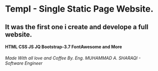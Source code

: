 # TempI - Single Static Page Website.

## It was the first one i create and develope a full website.
#### HTML CSS JS JQ Bootstrap-3.7 FontAwesome and More


###### Made With all love and Coffee By. Eng. MUHAMMAD A. SHARAQI - Software Engineer

